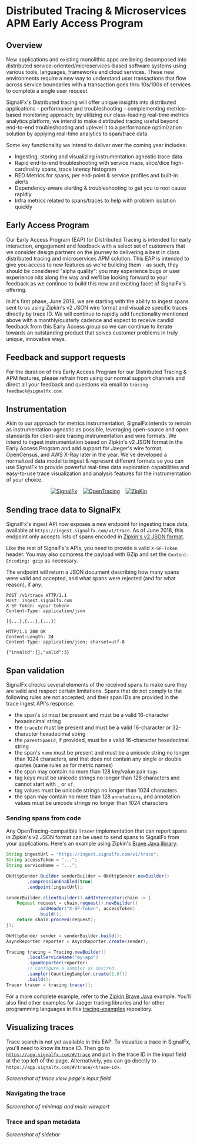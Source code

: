 # Distributed Tracing & Microservices APM Early Access Program

## Overview

New applications and existing monolithic apps are being decomposed into
distributed service-oriented/microservices-based software systems using various
tools, languages, frameworks and cloud services. These new environments require
a new way to understand user transactions that flow across service boundaries
with a transaction goes thru 10s/100s of services to complete a single user
request.

SignalFx's Distributed tracing will offer unique insights into distributed
applications - performance and troubleshooting - complementing metrics-based
monitoring approach; by utilizing our class-leading real-time metrics analytics
platform, we intend to make distributed tracing useful beyond end-to-end
troubleshooting and uplevel it to a performance optimization solution by
applying real-time analytics to span/trace data.

Some key functionality we intend to deliver over the coming year includes:

* Ingesting, storing and visualizing instrumentation agnostic trace data
* Rapid end-to-end troubleshooting with service maps, slice/dice
  high-cardinality spans, trace latency histogram
* RED Metrics for spans, per end-point & service profiles and built-in alerts
* Dependency-aware alerting & troubleshooting to get you to root cause rapidly
* Infra metrics related to spans/traces to help with problem isolation quickly

## Early Access Program

Our Early Access Program (EAP) for Distributed Tracing is intended for early
interaction, engagement and feedback with a select set of customers that we
consider design partners on the journey to delivering a best in class
distributed tracing and microservices APM solution. This EAP is intended to give
you access to new features as we're building them - as such, they should be
considered "alpha quality": you may experience bugs or user experience nits
along the way and we'll be looking forward to your feedback as we continue to
build this new and exciting facet of SignalFx's offering.

In it's first phase, June 2018, we are starting with the ability to ingest spans
sent to us using Zipkin's v2 JSON wire format and visualize specific traces
directly by trace ID. We will continue to rapidly add functionality mentioned
above with a monthly/quaterly cadence and expect to receive candid feedback from
this Early Access group so we can continue to iterate towards an outstanding
product that solves customer problems in truly unique, innovative ways.

## Feedback and support requests

For the duration of this Early Access Program for our Distributed Tracing & APM
features, please refrain from using our normal support channels and direct all
your feedback and questions via email to `tracing-feedback@signalfx.com`.

## Instrumentation

Akin to our approach for metrics instrumentation, SignalFx intends to remain as
instrumentation-agnostic as possible, leveraging open-source and open standards
for client-side tracing instrumentation and wire formats. We intend to ingest
instrumentation based on Zipkin's v2 JSON format in the Early Access Program and
add support for Jaeger's wire format, OpenCensus, and AWS X-Ray later in the
year. We've developed a normalized data model to ingest & represent different
formats so you can use SignalFx to provide powerful real-time data exploration
capabilities and easy-to-use trace visualization and analysis features for the
instrumentation of your choice.

<p align="center">
  <a href="https://signalfx.com">
  <img src="https://avatars2.githubusercontent.com/u/8184587?s=100&v=4"
       alt="SignalFx" title="SignalFx" /></a>
  &nbsp;&nbsp;
  <a href="https://opentracing.io">
  <img src="https://avatars2.githubusercontent.com/u/15482765?s=100&v=4"
       alt="OpenTracing" /></a>
  &nbsp;&nbsp;
  <a href="https://zipkin.io">
  <img src="https://avatars3.githubusercontent.com/u/11860887?s=100&v=4"
       alt="ZipKin" /></a>
</p>

## Sending trace data to SignalFx

SignalFx's ingest API now exposes a new endpoint for ingesting trace data,
available at `https://ingest.signalfx.com/v1/trace`. As of June 2018, this
endpoint only accepts lists of spans encoded in [Zipkin's v2 JSON
format](https://zipkin.io/zipkin-api/).

Like the rest of SignalFx's APIs, you need to provide a valid `X-SF-Token`
header. You may also compress the payload with GZip and set the
`Content-Encoding: gzip` as necessary.

The endpoint will return a JSON document describing how many spans were valid
and accepted, and what spans were rejected (and for what reason), if any.

```
POST /v1/trace HTTP/1.1
Host: ingest.signalfx.com
X-SF-Token: <your-token>
Content-Type: application/json

[{...},{...},{...}]

HTTP/1.1 200 OK
Content-Length: 24
Content-Type: application/json; charset=utf-8

{"invalid":{},"valid":3}
```

## Span validation

SignalFx checks several elements of the received spans to make sure they are
valid and respect certain limitations. Spans that do not comply to the following
rules are not accepted, and their span IDs are provided in the trace ingest
API's response.

* the span's `id` must be present and must be a valid 16-character hexadecimal
  string
* the `traceId` must be present and must be a valid 16-character or 32-character
  hexadecimal string
* the `parentSpanId`, if provided, must be a valid 16-character hexadecimal
  string
* the span's `name` must be present and must be a unicode string no longer than
  1024 characters, and that does not contain any single or double quotes (same
  rules as for metric names)
* the span may contain no more than 128 key/value pair `tags`
* tag keys must be unicode strings no longer than 128 characters and cannot
  start with `_` or `sf_`
* tag values must be unicode strings no longer than 1024 characters
* the span may contain no more than 128 `annotations`, and annotation values
  must be unicode strings no longer than 1024 characters

### Sending spans from code

Any OpenTracing-compatible `Tracer` implementation that can report spans in
Zipkin's v2 JSON format can be used to send spans to SignalFx from your
applications. Here's an example using Zipkin's [Brave Java
library](https://github.com/openzipkin/brave):

```java
String ingestUrl = "https://ingest.signalfx.com/v1/trace";
String accessToken = "...";
String serviceName = "...";

OkHttpSender.Builder senderBuilder = OkHttpSender.newBuilder()
        .compressionEnabled(true)
        .endpoint(ingestUrl);

senderBuilder.clientBuilder().addInterceptor(chain -> {
    Request request = chain.request().newBuilder()
            .addHeader("X-SF-Token", accessToken)
            .build();
    return chain.proceed(request);
});

OkHttpSender sender = senderBuilder.build();
AsyncReporter reporter = AsyncReporter.create(sender);

Tracing tracing = Tracing.newBuilder()
        .localServiceName("my-app")
        .spanReporter(reporter)
        // Configure a sampler as desired.
        .sampler(CountingSampler.create(1.0f))
        .build();
Tracer tracer = tracing.tracer();
```

For a more complete example, refer to the [Zipkin Brave
Java](./-zipkin-brave-java/) example. You'll also find other examples for Jaeger
tracing libraries and for other programming languages in this
[tracing-examples](./) repository.

## Visualizing traces

Trace search is not yet available in this EAP. To visualize a trace in SignalFx,
you'll need to know its trace ID. Then go to
[`https://app.signalfx.com/#/trace`](https://app.signalfx.com/#/trace) and put
in the trace ID in the input field at the top left of the page. Alternatively,
you can go directly to `https://app.signalfx.com/#/trace/<trace-id>`.

_Screenshot of trace view page's input field_

### Navigating the trace

_Screenshot of minimap and main viewport_

### Trace and span metadata

_Screenshot of sidebar_
